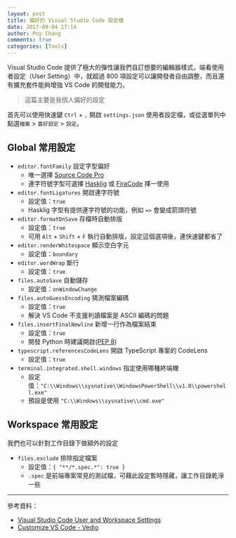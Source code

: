 ```yaml
---
layout: post
title: 偏好的 Visual Studio Code 設定檔
date: 2017-09-04 17:14
author: Poy Chang
comments: true
categories: [Tools]
---
```

Visual Studio Code 提供了極大的彈性讓我們自訂想要的編輯器樣式，端看使用者設定（User Setting）中，就超過 800 項設定可以讓開發者自由調整，而且還有擴充套件能夠增強 VS Code 的開發能力。

>這篇主要是我個人偏好的設定

首先可以使用快速鍵 `Ctrl` + `,` 開啟 `settings.json` 使用者設定檔，或從選單列中點選`檔案` > `喜好設定` > `設定`。

## Global 常用設定

* `editor.fontFamily` 設定字型偏好
	* 唯一選擇 [Source Code Pro](https://github.com/adobe-fonts/source-code-pro)
	* 連字符號字型可選擇 [Hasklig](https://github.com/i-tu/Hasklig) 或 [FiraCode](https://github.com/tonsky/FiraCode) 擇一使用
* `editor.fontLigatures` 開啟連字符號
	* 設定值：`true`
	* Hasklig 字型有提供連字符號的功能，例如 `=>` 會變成箭頭符號
* `editor.formatOnSave` 存檔時自動排版
	* 設定值：`true`
	* 可用 `Alt` + `Shift` + `F` 執行自動排版，設定這個選項後，連快速鍵都省了
* `editor.renderWhitespace` 顯示空白字元
	* 設定值：`boundary`
* `editor.wordWrap` 斷行
	* 設定值：`true`
* `files.autoSave` 自動儲存
	* 設定值：`onWindowChange`
* `files.autoGuessEncoding` 猜測檔案編碼
	* 設定值：`true`
	* 解決 VS Code 不支援判讀檔案是 ASCII 編碼的問題
* `files.insertFinalNewline` 新增一行作為檔案結束
	* 設定值：`true`
	* 開發 Python 時建議開啟([PEP 8](https://www.python.org/dev/peps/pep-0008/#id21))
* `typescript.referencesCodeLens` 開啟 TypeScript 專案的 CodeLens
	* 設定值：`true`
* `terminal.integrated.shell.windows` 指定使用哪種終端機
	* 設定值：`"C:\\Windows\\sysnative\\WindowsPowerShell\\v1.0\\powershell.exe"`
	* 預設是使用 `"C:\\Windows\\sysnative\\cmd.exe"`

## Workspace 常用設定

我們也可以針對工作目錄下做額外的設定

* `files.exclude` 排除指定檔案
	* 設定值：`{ "**/*.spec.*": true }`
	* `.spec` 是前端專案常見的測試檔，可藉此設定暫時隱藏，讓工作目錄乾淨一些

----------

參考資料：

* [Visual Studio Code User and Workspace Settings](https://code.visualstudio.com/docs/getstarted/settings)
* [Customize VS Code - Vedio](https://code.visualstudio.com/docs/introvideos/configure)